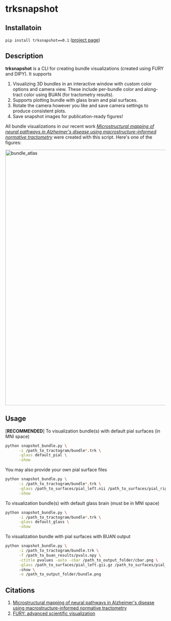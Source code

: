 # trksnapshot

## Installatoin
 `pip install trksnapshot==0.1` ([project page](https://pypi.org/project/trksnapshot/0.1/))

## Description
**trksnapshot** is a CLI for creating bundle visualizations (created using FURY and DIPY). It supports  
1. Visualizing 3D bundles in an interactive window with custom color options and camera view. These include per-bundle color and along-tract color using BUAN (for tractometry results).
2. Supports plotting bundle with glass brain and pial surfaces.
3. Rotate the camera however you like and save camera settings to produce consistent plots.
4. Save snapshot images for publication-ready figures!

All bundle visualizations in our recent work [*Microstructural mapping of neural pathways in Alzheimer's disease using macrostructure-informed normative tractometry*](https://doi.org/10.1002/alz.14371) were created with this script. Here's one of the figures:

<img src="assets/atlas_bundles.jpg" alt="bundle_atlas" width="800">

## Usage

[**RECOMMENDED**] To visualization bundle(s) with default pial surfaces (in MNI space)
```bash
python snapshot_bundle.py \
      -i /path_to_tractogram/bundle*.trk \
      -glass default_pial \
      -show
```
You may also provide your own pial surface files
```bash
python snapshot_bundle.py \
      -i /path_to_tractogram/bundle*.trk \
      -glass /path_to_surfaces/pial_left.nii /path_to_surfaces/pial_right.nii \
      -show
```

To visualization bundle(s) with default glass brain (must be in MNI space)
```bash
python snapshot_bundle.py \
      -i /path_to_tractogram/bundle*.trk \
      -glass default_glass \
      -show
```

To visualization bundle with pial surfaces with BUAN output
```bash
python snapshot_bundle.py \
      -i /path_to_tractogram/bundle.trk \
      -f /path_to_buan_results/pvals.npy \
      -ctitle pvalues -auto -cbar /path_to_output_folder/cbar.png \
      -glass /path_to_surfaces/pial_left.gii.gz /path_to_surfaces/pial_right.gii.gz
      -show \
      -o /path_to_output_folder/bundle.png
```

## Citations
1. [Microstructural mapping of neural pathways in Alzheimer's disease using macrostructure-informed normative tractometry
](https://doi.org/10.1002/alz.14371)
2. [FURY: advanced scientific visualization](10.21105/joss.03384)
